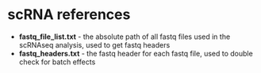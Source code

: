 # scRNA references
- **fastq_file_list.txt** - the absolute path of all fastq files used in the scRNAseq analysis, used to get fastq headers
- **fastq_headers.txt** - the fastq header for each fastq file, used to double check for batch effects
